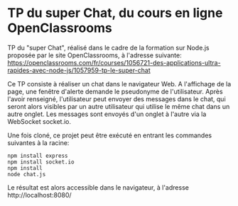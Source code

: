 # TP du super Chat, du cours en ligne OpenClassrooms

TP du "super Chat", réalisé dans le cadre de la formation sur Node.js proposée par le
site OpenClassrooms, à l'adresse suivante: https://openclassrooms.com/fr/courses/1056721-des-applications-ultra-rapides-avec-node-js/1057959-tp-le-super-chat

Ce TP consiste à réaliser un chat dans le navigateur Web. A l'affichage de la page,
une fenêtre d'alerte demande le pseudonyme de l'utilisateur. Après l'avoir renseigné,
l'utilisateur peut envoyer des messages dans le chat, qui seront alors visibles par un autre
utilisateur qui utilise le même chat dans un autre onglet. Les messages sont envoyés d'un onglet
à l'autre via la WebSocket socket.io.

Une fois cloné, ce projet peut être exécuté en entrant les commandes suivantes à la racine:
```
npm install express
npm install socket.io
npm install
node chat.js
```

Le résultat est alors accessible dans le navigateur, à l'adresse http://localhost:8080/
